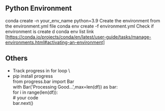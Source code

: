 ## Python Environment
conda create -n your_env_name python=3.9
Create the environment from the environment.yml file
conda env create -f environment.yml
Check if environment is create d
conda env list
link [https://conda.io/projects/conda/en/latest/user-guide/tasks/manage-environments.html#activating-an-environment] 


## Others
- Track progress in for loop \
- pip install progress\
  from progress.bar import Bar\
  with Bar('Processing Good...',max=len(df)) as bar:\
      for i in range(len(df)):\
          # your code\
          bar.next()
